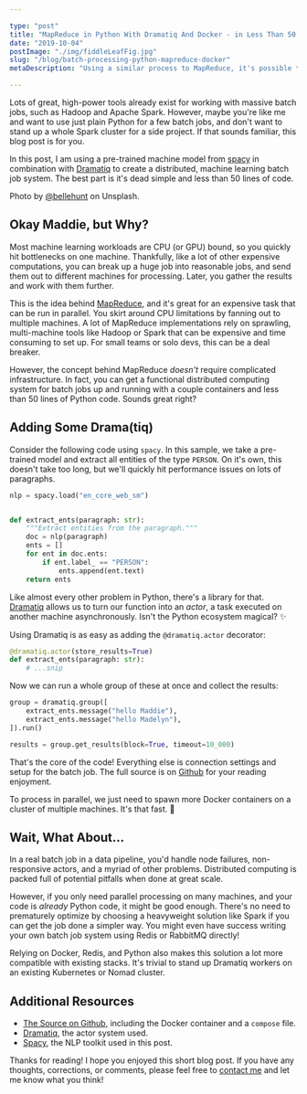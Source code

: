 ```yaml
---

type: "post"
title: "MapReduce in Python With Dramatiq And Docker - in Less Than 50 Lines!"
date: "2019-10-04"
postImage: "./img/fiddleLeafFig.jpg"
slug: "/blog/batch-processing-python-mapreduce-docker"
metaDescription: "Using a similar process to MapReduce, it's possible to speed up batch Python dramatically- and it's easier than you think!"

---
```


Lots of great, high-power tools already exist for working with massive batch jobs, such as Hadoop and Apache Spark. However, maybe you're like me and want to use just plain Python for a few batch jobs, and don't want to stand up a whole Spark cluster for a side project. If that sounds familiar, this blog post is for you.

In this post, I am using a pre-trained machine model from [spacy](https://spacy.io/) in combination with [Dramatiq](https://dramatiq.io) to create a distributed, machine learning batch job system. The best part is it's dead simple and less than 50 lines of code.

Photo by [@bellehunt](https://unsplash.com/@bellehunt) on Unsplash.

## Okay Maddie, but Why?

Most machine learning workloads are CPU (or GPU) bound, so you quickly hit bottlenecks on one machine. Thankfully, like a lot of other expensive computations, you can break up a huge job into reasonable jobs, and send them out to different machines for processing. Later, you gather the results and work with them further.

This is the idea behind [MapReduce](https://en.wikipedia.org/wiki/MapReduce), and it's great for an expensive task that can be run in parallel. You skirt around CPU limitations by fanning out to multiple machines. A lot of MapReduce implementations rely on sprawling, multi-machine tools like Hadoop or Spark that can be expensive and time consuming to set up. For small teams or solo devs, this can be a deal breaker.

However, the concept behind MapReduce _doesn't_ require complicated infrastructure. In fact, you can get a functional distributed computing system for batch jobs up and running with a couple containers and less than 50 lines of Python code. Sounds great right?

## Adding Some Drama(tiq)

Consider the following code using `spacy`. In this sample, we take a pre-trained model and extract all entities of the type `PERSON`. On it's own, this doesn't take too long, but we'll quickly hit performance issues on lots of paragraphs.

```python
nlp = spacy.load("en_core_web_sm")


def extract_ents(paragraph: str):
    """Extract entities from the paragraph."""
    doc = nlp(paragraph)
    ents = []
    for ent in doc.ents:
        if ent.label_ == "PERSON":
            ents.append(ent.text)
    return ents
```

Like almost every other problem in Python, there's a library for that. [Dramatiq](https://dramatiq.io/) allows us to turn our function into an _actor_, a task executed on another machine asynchronously. Isn't the Python ecosystem magical? ✨

Using Dramatiq is as easy as adding the `@dramatiq.actor` decorator:

```python
@dramatiq.actor(store_results=True)
def extract_ents(paragraph: str):
    # ...snip
```

Now we can run a whole group of these at once and collect the results:


```python
group = dramatiq.group([
    extract_ents.message("hello Maddie"),
    extract_ents.message("hello Madelyn"),
]).run()

results = group.get_results(block=True, timeout=10_000)
```

That's the core of the code! Everything else is connection settings and setup for the batch job. The full source is on [Github](https://github.com/madelyneriksen/dramatiq-batch-jobs-python/blob/master/app.py) for your reading enjoyment.

To process in parallel, we just need to spawn more Docker containers on a cluster of multiple machines. It's that fast. 🚀

## Wait, What About...

In a real batch job in a data pipeline, you'd handle node failures, non-responsive actors, and a myriad of other problems. Distributed computing is packed full of potential pitfalls when done at great scale.

However, if you only need parallel processing on many machines, and your code is _already_ Python code, it might be good enough. There's no need to prematurely optimize by choosing a heavyweight solution like Spark if you can get the job done a simpler way. You might even have success writing your own batch job system using Redis or RabbitMQ directly!

Relying on Docker, Redis, and Python also makes this solution a lot more compatible with existing stacks. It's trivial to stand up Dramatiq workers on an existing Kubernetes or Nomad cluster.

## Additional Resources

* [The Source on Github](https://github.com/madelyneriksen/dramatiq-batch-jobs-python/), including the Docker container and a `compose` file.
* [Dramatiq](https://dramatiq.io), the actor system used.
* [Spacy](https://spacy.io), the NLP toolkit used in this post.

Thanks for reading! I hope you enjoyed this short blog post. If you have any thoughts, corrections, or comments, please feel free to [contact me](/contact) and let me know what you think!
